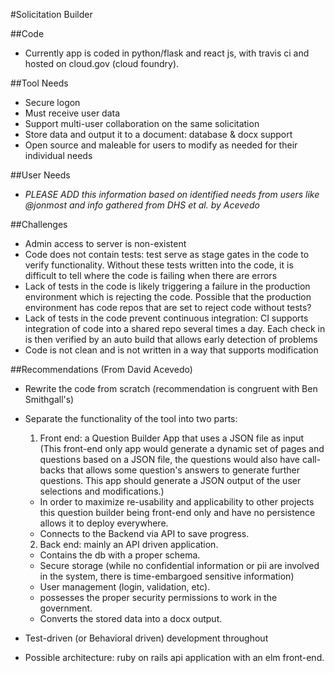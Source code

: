 #Solicitation Builder

##Code
* Currently app is coded in python/flask and react js, with travis ci and hosted on cloud.gov (cloud foundry).  

##Tool Needs
* Secure logon
* Must receive user data
* Support multi-user collaboration on the same solicitation
* Store data and output it to a document: database & docx support
* Open source and maleable for users to modify as needed for their individual needs

##User Needs

* _PLEASE ADD this information based on identified needs from users like @jonmost and info gathered from DHS et al. by Acevedo_

##Challenges
* Admin access to server is non-existent 
* Code does not contain tests: test serve as stage gates in the code to verify functionality.  Without these tests written into the code, it is difficult to tell where the code is failing when there are errors
* Lack of tests in the code is likely triggering a failure in the production environment which is rejecting the code. Possible that the production environment has code repos that are set to reject code without tests?
* Lack of tests in the code prevent continuous integration: CI supports integration of code into a shared repo several times a day. Each check in is then verified by an auto build that allows early detection of problems
* Code is not clean and is not written in a way that supports modification

##Recommendations (From David Acevedo)
- Rewrite the code from scratch (recommendation is congruent with Ben Smithgall's)
- Separate the functionality of the tool into two parts:
  1. Front end: a Question Builder App that uses a JSON file as input (This front-end only app would generate a dynamic set of pages and questions based on a JSON file, the questions would also have call-backs that allows some question's answers to generate further questions. This app should generate a JSON output of the user selections and modifications.) 
    -  In order to maximize re-usability and applicability to other projects this question builder being front-end only and have no persistence allows it to deploy everywhere. 
	-  Connects to the Backend via API to save progress. 
  2. Back end: mainly an API driven application.
    - Contains the db with a proper schema. 
	- Secure storage (while no confidential information or pii are involved in the system, there is time-embargoed sensitive information)
	- User management (login, validation, etc).
	- possesses the proper security permissions to work in the government.
    - Converts the stored data into a docx output. 	
    
- Test-driven (or Behavioral driven) development throughout  
- Possible architecture: ruby on rails api application with an elm front-end. 
